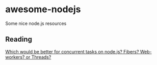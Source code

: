 # awesome-nodejs
Some nice node.js resources

## Reading

[Which would be better for concurrent tasks on node.js? Fibers? Web-workers? or Threads?](http://stackoverflow.com/questions/10773564/which-would-be-better-for-concurrent-tasks-on-node-js-fibers-web-workers-or-t)

